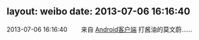 layout: weibo
date: 2013-07-06 16:16:40
---
2013-07-06 16:16:40  &nbsp;&nbsp;&nbsp;&nbsp;&nbsp;&nbsp; 来自 <a href="http://app.weibo.com/t/feed/c66T5g" rel="nofollow">Android客户端</a>
打酱油的莫文蔚…… ​​​
